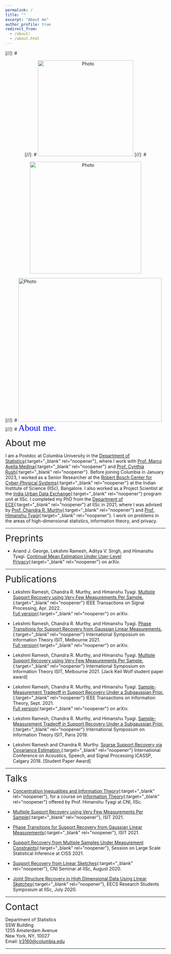 ```yaml
---
permalink: /
title: ""
excerpt: "About me"
author_profile: true
redirect_from: 
  - /about/
  - /about.html
---
```


[//]: #<p align="center">
[//]: # <img src="https://lekshmi-ramesh.github.io/files/lr_img.jpg?raw=true" alt="Photo" style="width: 300px;"/> 
[//]: #</p>

<p align="center">
<img src="https://lekshmi-ramesh.github.io/files/PIC2.jpeg?raw=true" alt="Photo" style="width: 350px;"/> 
</p>

[//]: # <img src="https://lekshmi-ramesh.github.io/files/lr_img.jpg?raw=true" alt="Photo" style="width: 450px;"/> 
[//]: # <span style="color:blue; font-family:Georgia; font-size:2em;">About me.</span>

<span style="font-size:2em;">About me</span>

I am a Postdoc at Columbia University in the [Department of Statistics](https://stat.columbia.edu/){:target="_blank" rel="noopener"}, where I work with [Prof. Marco Avella Medina](https://sites.google.com/site/marcoavellamedina/home){:target="_blank" rel="noopener"} and [Prof. Cynthia Rush](http://www.columbia.edu/~cgr2130/){:target="_blank" rel="noopener"}.
Before joining Columbia in January 2023, I worked as a Senior Researcher at the [Robert Bosch Center for Cyber-Physical Systems](https://cps.iisc.ac.in/){:target="_blank" rel="noopener"} at the Indian Institute of Science (IISc), Bangalore.
I also worked as a Project Scientist at the [India Urban Data Exchange](https://iudx.org.in/){:target="_blank" rel="noopener"} program unit at IISc.
I completed my PhD from the [Department of ECE](https://ece.iisc.ac.in/){:target="_blank" rel="noopener"} at IISc in 2021, where I was advised by [Prof. Chandra R. Murthy](https://ece.iisc.ac.in/~cmurthy/doku.php){:target="_blank" rel="noopener"} and [Prof. Himanshu Tyagi](https://ece.iisc.ac.in/~htyagi/){:target="_blank" rel="noopener"}. I work on problems in the areas of high-dimensional statistics, information theory, and privacy. 

---
<span style="font-size:2em;">Preprints</span>
- Anand J. George, Lekshmi Ramesh, Aditya V. Singh, and Himanshu Tyagi. [Continual Mean Estimation Under User-Level Privacy](https://arxiv.org/abs/2105.09855){:target="_blank" rel="noopener"} on arXiv.
---
<span style="font-size:2em;">Publications</span>
- Lekshmi Ramesh, Chandra R. Murthy, and Himanshu Tyagi. [Multiple Support Recovery using Very Few Measurements Per Sample.](https://ieeexplore.ieee.org/document/9762551){:target="_blank" rel="noopener"} IEEE Transactions on Signal Processing, Apr. 2022.
<br/> [Full version](https://arxiv.org/abs/2105.09855){:target="_blank" rel="noopener"} on arXiv.


- Lekshmi Ramesh, Chandra R. Murthy, and Himanshu Tyagi. [Phase Transitions for Support Recovery from Gaussian Linear Measurements.](https://ieeexplore.ieee.org/document/9518252){:target="_blank" rel="noopener"} International Symposium on Information Theory ISIT, Melbourne 2021. <br /> [Full version](https://arxiv.org/abs/2102.00235){:target="_blank" rel="noopener"} on arXiv.

 
- Lekshmi Ramesh, Chandra R. Murthy, and Himanshu Tyagi. [Multiple Support Recovery using Very Few Measurements Per Sample.](https://ieeexplore.ieee.org/document/9518281){:target="_blank" rel="noopener"} International Symposium on Information Theory ISIT, Melbourne 2021. [Jack Keil Wolf student paper award]

- Lekshmi Ramesh, Chandra R. Murthy, and Himanshu Tyagi. [Sample-Measurement Tradeoff in Support Recovery Under a Subgaussian Prior.](https://ieeexplore.ieee.org/document/9535461){:target="_blank" rel="noopener"} IEEE Transactions on Information Theory, Sept. 2021. <br/> [Full version](https://arxiv.org/abs/1912.11247){:target="_blank" rel="noopener"} on arXiv.

- Lekshmi Ramesh, Chandra R. Murthy, and Himanshu Tyagi. [Sample-Measurement Tradeoff in Support Recovery Under a Subgaussian Prior.](https://ieeexplore.ieee.org/document/8849704){:target="_blank" rel="noopener"} International Symposium on Information Theory ISIT, Paris 2019. 

- Lekshmi Ramesh and Chandra R. Murthy. [Sparse Support Recovery via Covariance Estimation.](https://ieeexplore.ieee.org/document/8462509){:target="_blank" rel="noopener"} International Conference on Acoustics, Speech, and Signal Processing ICASSP, Calgary 2018. [Student Paper Award]

---
<span style="font-size:2em;">Talks</span>
- [Concentration Inequalities and Information Theory](https://www.youtube.com/watch?v=wOfTC0yzTxo){:target="_blank" rel="noopener"}, for a course on [Information Theory](https://cni.iisc.ac.in/courses/){:target="_blank" rel="noopener"} offered by Prof. Himanshu Tyagi at CNI, IISc.

- [Multiple Support Recovery using Very Few Measurements Per Sample](https://drive.google.com/file/d/1uo9aIq-xw05xfinJaKUsJW62A_VLglSJ/view?usp=sharing){:target="_blank" rel="noopener"}, ISIT 2021.

- [Phase Transitions for Support Recovery from Gaussian Linear Measurements](https://drive.google.com/file/d/1_tM7hrMBbpsu6WWn6Ycp88Pn2nyUCYxw/view?usp=sharing){:target="_blank" rel="noopener"}, ISIT 2021.

- [Support Recovery from Multiple Samples Under Measurement Constraints](https://epapers.org/ciss2021/ESR/session_sched_view.php?PHPSESSID=r0n5ogkrll3eblnn08j3fufj64&sched_id=1){:target="_blank" rel="noopener"}, Session on Large Scale Statistical Inference at CISS 2021.

- [Support Recovery from Linear Sketches](https://www.youtube.com/watch?v=jWkCMoET-LA){:target="_blank" rel="noopener"}, CNI Seminar at IISc, August 2020.

- [Joint Structure Recovery in High Dimensional Data Using Linear Sketches](https://eecs.iisc.ac.in/EECS2020/){:target="_blank" rel="noopener"}, EECS Research Students Symposium at IISc, July 2020.

---
<span style="font-size:2em;">Contact</span>

Department of Statistics<br/>
SSW Building<br/>
1255 Amsterdam Avenue<br/>
New York, NY, 10027<br/>
Email: lr3160@columbia.edu<br/>

---

<br/><br/><br/><br/>

<script type="text/javascript">
    var date = new Date(),
    year = date.getFullYear(),
    open = '<p style="text-align: center; font-size: 75%;">',
    copy = 'Copyright &copy; ' + year + ' Lekshmi Ramesh.',
    close = '</p>',
    html = open + copy + close;
    document.write(html);
 </script>
